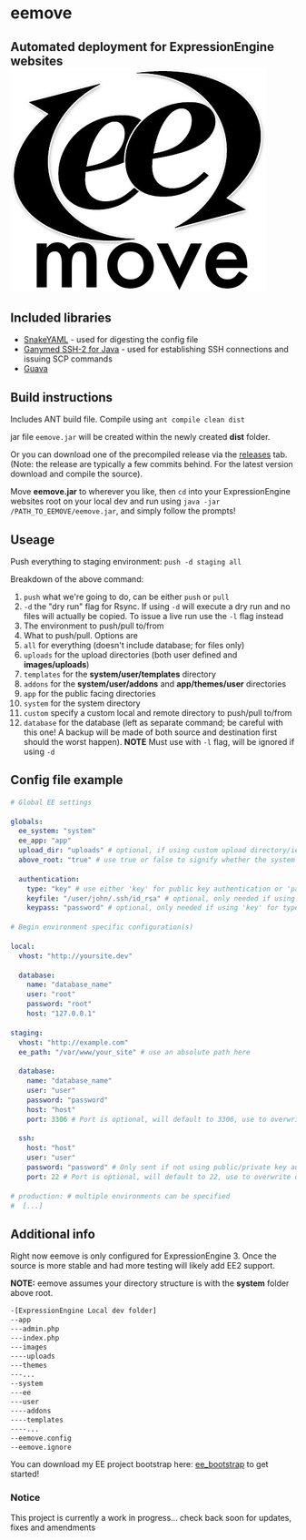 # eemove
Automated deployment for ExpressionEngine websites
![alt text][logo]
---

## Included libraries
* [SnakeYAML](https://bitbucket.org/asomov/snakeyaml) - used for digesting the config file
* [Ganymed SSH-2 for Java](http://www.ganymed.ethz.ch/ssh2/) - used for establishing SSH connections and issuing SCP commands
* [Guava](https://github.com/google/guava)

## Build instructions
Includes ANT build file. Compile using `ant compile clean dist`

jar file `eemove.jar` will be created within the newly created **dist** folder.

Or you can download one of the precompiled release via the [releases](https://github.com/sparkison/eemove/releases) tab. (Note: the release are typically a few commits behind. For the latest version download and compile the source).

Move **eemove.jar** to wherever you like, then `cd` into your ExpressionEngine websites root on your local dev and run using `java -jar /PATH_TO_EEMOVE/eemove.jar`, and simply follow the prompts!

## Useage
Push everything to staging environment: `push -d staging all`

Breakdown of the above command:

1. `push` what we're going to do, can be either `push` or `pull`
2. `-d` the "dry run" flag for Rsync. If using `-d` will execute a dry run and no files will actually be copied. To issue a live run use the `-l` flag instead
3. The environment to push/pull to/from
4. What to push/pull. Options are
  1. `all` for everything (doesn't include database; for files only)
  2. `uploads` for the upload directories (both user defined and **images/uploads**)
  3. `templates` for the **system/user/templates** directory
  4. `addons` for the **system/user/addons** and **app/themes/user** directories
  5. `app` for the public facing directories
  6. `system` for the system directory
  7. `custom` specify a custom local and remote directory to push/pull to/from
  8. `database` for the database (left as separate command; be careful with this one! A backup will be made of both source and destination first should the worst happen). **NOTE** Must use with `-l` flag, will be ignored if using `-d`

## Config file example

```yaml
# Global EE settings

globals:
  ee_system: "system"
  ee_app: "app"
  upload_dir: "uploads" # optional, if using custom upload directory/ies
  above_root: "true" # use true or false to signify whether the system folder is above root or not

  authentication:
    type: "key" # use either 'key' for public key authentication or 'password' for password
    keyfile: "/user/john/.ssh/id_rsa" # optional, only needed if using 'key' for type. Use an absolute path here
    keypass: "password" # optional, only needed if using 'key' for type and the key file is password protected

# Begin environment specific configuration(s)

local:
  vhost: "http://yoursite.dev"

  database:
    name: "database_name"
    user: "root"
    password: "root"
    host: "127.0.0.1"

staging:
  vhost: "http://example.com"
  ee_path: "/var/www/your_site" # use an absolute path here

  database:
    name: "database_name"
    user: "user"
    password: "password"
    host: "host"
    port: 3306 # Port is optional, will default to 3306, use to overwrite default

  ssh:
    host: "host"
    user: "user"
    password: "password" # Only sent if not using public/private key authentication
    port: 22 # Port is optional, will default to 22, use to overwrite default

# production: # multiple environments can be specified
#  [...]
```

## Additional info
Right now eemove is only configured for ExpressionEngine 3. Once the source is more stable and had more testing will likely add EE2 support.

**NOTE:** eemove assumes your directory structure is with the **system** folder above root.

```
-[ExpressionEngine Local dev folder]
--app
---admin.php
---index.php
---images
----uploads
---themes
---...
--system
---ee
---user
----addons
----templates
----...
--eemove.config
--eemove.ignore

```

You can download my EE project bootstrap here: [ee_bootstrap](https://github.com/sparkison/ee_bootstrap) to get started!

### Notice

This project is currently a work in progress... check back soon for updates, fixes and amendments

[logo]: https://github.com/sparkison/eemove/blob/master/resources/images/eemove.jpg "eemove logo"
